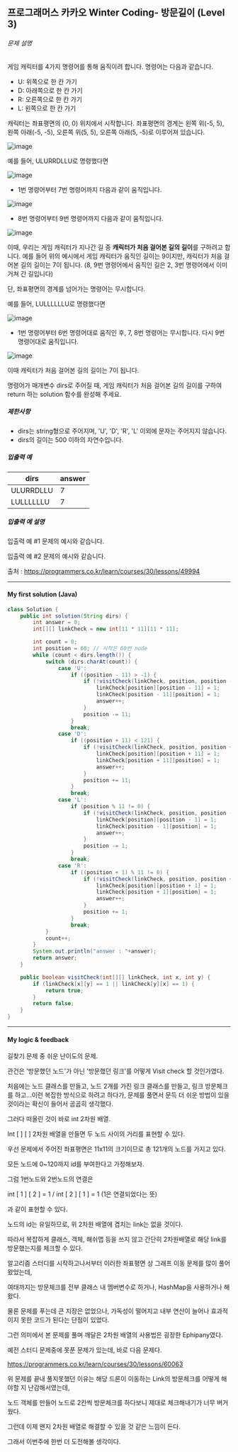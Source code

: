 ## 프로그래머스 카카오 Winter Coding- 방문길이 (Level 3)

###### 문제 설명

게임 캐릭터를 4가지 명령어를 통해 움직이려 합니다. 명령어는 다음과 같습니다.

- U: 위쪽으로 한 칸 가기
- D: 아래쪽으로 한 칸 가기
- R: 오른쪽으로 한 칸 가기
- L: 왼쪽으로 한 칸 가기

캐릭터는 좌표평면의 (0, 0) 위치에서 시작합니다. 좌표평면의 경계는 왼쪽 위(-5, 5), 왼쪽 아래(-5, -5), 오른쪽 위(5, 5), 오른쪽 아래(5, -5)로 이루어져 있습니다.

![image](https://res.cloudinary.com/jistring93/image/upload/v1495542181/%EB%B0%A9%EB%AC%B8%EA%B8%B8%EC%9D%B41_qpp9l3.png)

예를 들어, ULURRDLLU로 명령했다면

![image](https://res.cloudinary.com/jistring93/image/upload/v1495542443/%EB%B0%A9%EB%AC%B8%EA%B8%B8%EC%9D%B42_lezmdo.png)

- 1번 명령어부터 7번 명령어까지 다음과 같이 움직입니다.

![image](https://res.cloudinary.com/jistring93/image/upload/v1495542704/%EB%B0%A9%EB%AC%B8%EA%B8%B8%EC%9D%B43_sootjd.png)

- 8번 명령어부터 9번 명령어까지 다음과 같이 움직입니다.

![image](https://res.cloudinary.com/jistring93/image/upload/v1495542767/%EB%B0%A9%EB%AC%B8%EA%B8%B8%EC%9D%B44_hlpiej.png)

이때, 우리는 게임 캐릭터가 지나간 길 중 **캐릭터가 처음 걸어본 길의 길이**를 구하려고 합니다. 예를 들어 위의 예시에서 게임 캐릭터가 움직인 길이는 9이지만, 캐릭터가 처음 걸어본 길의 길이는 7이 됩니다. (8, 9번 명령어에서 움직인 길은 2, 3번 명령어에서 이미 거쳐 간 길입니다)

단, 좌표평면의 경계를 넘어가는 명령어는 무시합니다.

예를 들어, LULLLLLLU로 명령했다면

![image](https://res.cloudinary.com/jistring93/image/upload/v1495545063/%EB%B0%A9%EB%AC%B8%EA%B8%B8%EC%9D%B45_nitjwj.png)

- 1번 명령어부터 6번 명령어대로 움직인 후, 7, 8번 명령어는 무시합니다. 다시 9번 명령어대로 움직입니다.

![image](https://res.cloudinary.com/jistring93/image/upload/v1495544946/%EB%B0%A9%EB%AC%B8%EA%B8%B8%EC%9D%B46_nzhumd.png)

이때 캐릭터가 처음 걸어본 길의 길이는 7이 됩니다.

명령어가 매개변수 dirs로 주어질 때, 게임 캐릭터가 처음 걸어본 길의 길이를 구하여 return 하는 solution 함수를 완성해 주세요.

##### 제한사항

- dirs는 string형으로 주어지며, 'U', 'D', 'R', 'L' 이외에 문자는 주어지지 않습니다.
- dirs의 길이는 500 이하의 자연수입니다.

##### 입출력 예

| dirs      | answer |
| --------- | ------ |
| ULURRDLLU | 7      |
| LULLLLLLU | 7      |

##### 입출력 예 설명

입출력 예 #1
 문제의 예시와 같습니다.

입출력 예 #2
 문제의 예시와 같습니다.



출처 : https://programmers.co.kr/learn/courses/30/lessons/49994



---

#### My first solution (Java)

```java
class Solution {
    public int solution(String dirs) {
        int answer = 0;
        int[][] linkCheck = new int[11 * 11][11 * 11];

        int count = 0;
        int position = 60; // 시작은 60번 node
        while (count < dirs.length()) {
            switch (dirs.charAt(count)) {
                case 'U':
                    if ((position - 11) > -1) {
                        if (!visitCheck(linkCheck, position, position - 11)) {
                            linkCheck[position][position - 11] = 1;
                            linkCheck[position - 11][position] = 1;
                            answer++;
                        }
                        position -= 11;
                    }
                    break;
                case 'D':
                    if ((position + 11) < 121) {
                        if (!visitCheck(linkCheck, position, position + 11)) {
                            linkCheck[position][position + 11] = 1;
                            linkCheck[position + 11][position] = 1;
                            answer++;
                        }
                        position += 11;
                    }
                    break;
                case 'L':
                    if (position % 11 != 0) {
                        if (!visitCheck(linkCheck, position, position - 1)) {
                            linkCheck[position][position - 1] = 1;
                            linkCheck[position - 1][position] = 1;
                            answer++;
                        }
                        position -= 1;
                    }
                    break;
                case 'R':
                    if ((position + 1) % 11 != 0) {
                        if (!visitCheck(linkCheck, position, position + 1)) {
                            linkCheck[position][position + 1] = 1;
                            linkCheck[position + 1][position] = 1;
                            answer++;
                        }
                        position += 1;
                    }
                    break;
            }
            count++;
        }
        System.out.println("answer : "+answer);
        return answer;
    }

    public boolean visitCheck(int[][] linkCheck, int x, int y) {
        if (linkCheck[x][y] == 1 || linkCheck[y][x] == 1) {
            return true;
        }
        return false;
    }
}
```

---

#### My logic & feedback

길찾기 문제 중 쉬운 난이도의 문제.

관건은 '방문했던 노드'가 아닌 '방문했던 링크'를 어떻게 Visit check 할 것인가였다.

처음에는 노드 클래스를 만들고, 노드 2개를 가진 링크 클래스를 만들고, 링크 방문체크를 하고...이런 복잡한 방식으로 하려고 하다가, 문제를 풀면서 문득 더 쉬운 방법이 있을 것이라는 확신이 들어서 곰곰히 생각했다.

그러다 떠올린 것이 바로 int 2차원 배열.

Int [ ] [ ] 2차원 배열을 만들면 두 노드 사이의 거리를 표현할 수 있다.

우선 문제에서 주어진 좌표평면은 11x11의 크기이므로 총 121개의 노드를 가지고 있다.

모든 노드에 0~120까지 id를 부여한다고 가정해보자.

그럼 1번노드와 2번노드의 연결은 

int [ 1 ] [ 2 ] = 1  / int [ 2 ] [ 1 ] = 1 (1은 연결되었다는 뜻)

과 같이 표현할 수 있다.

노드의 id는 유일하므로, 위 2차원 배열에 겹치는 link는 없을 것이다.

따라서 복잡하게 클래스, 객체, 해쉬맵 등을 쓰지 않고 간단히 2차원배열로 해당 link를 방문했는지를 체크할 수 있다.



알고리즘 스터디를 시작하고나서부터 이러한 좌표평면 상 그래프 이동 문제를 많이 풀어왔었는데,

여태까지는 방문체크를 전부 클래스 내 멤버변수로 하거나, HashMap을 사용하거나 해왔다.

물론 문제를 푸는데 큰 지장은 없었으나, 가독성이 떨어지고 내부 연산이 늘어나 효과적이지 못한 코드가 된다는 단점이 있었다.

그런 의미에서 본 문제를 풀며 깨달은 2차원 배열의 사용법은 굉장한 Ephipany였다.

예전 스터디 문제중에 못푼 문제가 있는데, 바로 다음 문제다.



https://programmers.co.kr/learn/courses/30/lessons/60063

 

위 문제를 끝내 풀지못했던 이유는 해당 드론이 이동하는 Link의 방문체크를 어떻게 해야할 지 난감해서였는데, 

노드 객체를 만들어 노드로 2칸씩 방문체크를 하다보니 제대로 체크해내기가 너무 버거웠다.

그런데 이제 왠지 2차원 배열로 해결할 수 있을 것 같은 느낌이 든다.

그래서 이번주에 한번 더 도전해볼 생각이다.





